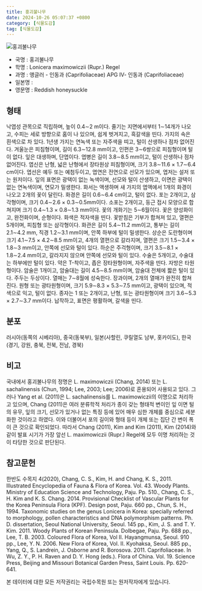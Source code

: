 ```yaml
---
title: 홍괴불나무
date: 2024-10-26 05:07:37 +0800
category: [식물도감]
tag: [식물도감]
---
```




![홍괴불나무](/fileUpload/plants/basic/Caprifoliaceae/Lonicera/20116/20116_1_th2.JPG)
- 국명 : 홍괴불나무
- 학명 : Lonicera maximowiczii (Rupr.) Regel
- 과명 : 앵글러 - 인동과 (Caprifoliaceae) APG Ⅳ- 인동과 (Caprifoliaceae)
- 일본명 : 
- 영문명 : Reddish honeysuckle


## 형태
낙엽성 관목으로 직립하며, 높이 0.4∼2 m이다. 줄기는 지면에서부터 1∼14개가 나오고, 수피는 세로 방향으로 홈이 나 있으며, 쉽게 벗겨지고, 흑갈색을 띤다. 가지의 속은 흰색으로 차 있다. 1년생 가지는 연녹색 또는 자주색을 띠고, 털이 산생하나 점차 없어진다. 겨울눈은 피침형이며, 길이 6.3∼12.8 mm이고, 인편은 3∼6쌍으로 피침형이며 털이 없다. 잎은 대생하며, 단엽이다. 엽병은 길이 3.8∼8.5 mm이고, 털이 산생하나 점차 없어진다. 엽신은 난형, 넓은 난형에서 장타원상 피침형이며, 크기 3.8∼11.6 × 1.7∼6.4 cm이다. 엽선은 예두 또는 예첨두이고, 엽연은 전연으로 선모가 있으며, 엽저는 설저 또는 원저이다. 잎의 표면은 광택이 없는 녹색이며, 선모와 털이 산생하고, 이면은 광택이 없는 연녹색이며, 연모가 밀생한다. 화서는 액생하며 새 가지의 엽액에서 1개의 화경이 나오고 2개의 꽃이 달린다. 화경은 길이 0.6∼6.4 cm이고, 털이 없다. 포는 2개이고, 삼각형이며, 크기 0.4∼2.6 × 0.3∼0.5mm이다. 소포는 2개이고, 둥근 접시 모양으로 합쳐지며 크기 0.4∼1.3 × 0.8∼1.3 mm이다. 꽃의 개화기는 5∼6월이다. 꽃은 양성화이고, 완전화이며, 순형이다. 화색은 적자색을 띤다. 꽃받침은 기부가 합쳐져 있고, 열편은 5개이며, 피침형 또는 삼각형이다. 화관은 길이 5.4∼11.2 mm이고, 통부는 길이 2.1∼4.2 mm, 직경 1.2∼3.1 mm이며, 안쪽 하부에 털이 밀생한다. 상순은 도란형이며 크기 4.1∼7.5 × 4.2∼8.5 mm이고, 4개의 열편으로 갈라지며, 열편은 크기 1.5∼3.4 × 1.8∼3 mm이고, 안쪽에 선모와 털이 있다. 하순은 주걱형이며, 크기 3.5∼8.1 × 1.8∼2.4 mm이고, 갈라지지 않으며 안쪽에 선모와 털이 있다. 수술은 5개이고, 수술대는 하부에만 털이 있다. 약은 T-착이고, 좁은 장타원형이며, 자주색을 띤다. 자방은 타원형이다. 암술은 1개이고, 암술대는 길이 4.5∼8.5 mm이며, 암술대 전체에 짧은 털이 있다. 주두는 두상이다. 열매는 7∼8월에 성숙한다. 장과이며, 2개의 열매가 완전히 합쳐진다. 원형 또는 광타원형이며, 크기 5.9∼8.3 × 5.3∼7.5 mm이고, 광택이 있으며, 적색으로 익고, 털이 없다. 종자는 1 또는 2개이고, 난형, 또는 광타원형이며 크기 3.6∼5.3 × 2.7∼3.7 mm이다. 납작하고, 표면은 평활하며, 갈색을 띤다.
## 분포
러시아(동쪽의 시베리아), 중국(동북부), 일본(사할린, 쿠릴열도 남부, 홋카이도), 한국(경기, 강원, 충북, 전북, 전남, 경북)
## 비고
국내에서 홍괴불나무의 정명은 L. maximowiczii (Chang, 2014) 또는 L. sachalinensis (Chun, 1994; Lee, 2003; Lee; 2006)로 혼용되어 사용되고 있다. 그러나 Yang et al. (2011)은 L. sachalinensis를 L. maximowiczii의 이명으로 처리하고 있으며, Chang (2011)은 여러 분류학적 처리가 종이 갖는 형태적 변이인 잎 이면 털의 유무, 잎의 크기, 선모가 있거나 없는 특징 등에 있어 매우 심한 개체를 중심으로 세분화한 것이라고 하였다. 이와 더불어서 포의 길이와 형태 등이 개체 또는 집단 간 변이 폭이 큰 것으로 확인되었다. 따라서 Chang (2011), Kim and Kim (2011), Kim (2014)와 같이 발표 시기가 가장 앞선 L. maximowiczii (Rupr.) Regel에 모두 이명 처리하는 것이 타당한 것으로 판단된다.
## 참고문헌
한반도 수목지 4(2020), Chang, C. S., Kim, H. and Chang, K. S., 2011. Illustrated Encyclopedia of Fauna & Flora of Korea. Vol. 43. Woody Plants. Ministry of Education Science and Technology, Paju. Pp. 510., Chang, C. S., H. Kim and K. S. Chang. 2014. Provisional Checklist of Vascular Plants for the Korea Peninsula Flora (KPF). Design post, Paju. 660 pp., Chun, S. H., 1994. Taxonomic studies on the genus Lonicera in Korea: specially referred to morphology, pollen characteristics and DNA polymorphism patterns. Ph. D. dissertation, Seoul National University, Seoul. 145 pp., Kim, J. S. and T. Y. Kim. 2011. Woody Plants of Korean Peninsula. Dolbegae, Paju. Pp. 688 pp., Lee, T. B. 2003. Coloured Flora of Korea, Vol II. Hayangmunsa, Seoul. 910 pp., Lee, Y. N. 2006. New Flora of Korea, Vol. II. Kyohaksa, Seoul. 885 pp., Yang, Q., S. Landrein, J. Osborne and R. Borosova. 2011. Caprifoliaceae. In Wu, Z. Y., P. H. Raven and D. Y. Hong (eds.). Flora of China. Vol. 19. Science Press, Beijing and Missouri Botanical Garden Press, Saint Louis. Pp. 620-641.






본 데이터에 대한 모든 저작권리는 국립수목원 또는 원저작자에게 있습니다.
